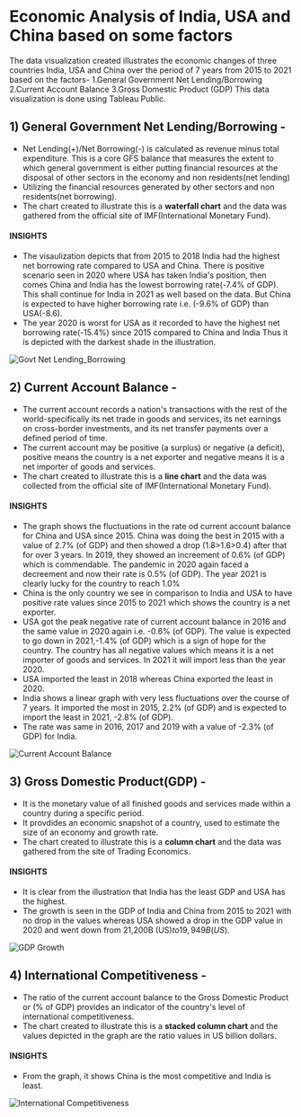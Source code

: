 # Economic Analysis of India, USA and China based on some factors

The data visualization created illustrates the economic changes of three countries India, USA and China over the period of 7 years from 2015 to 2021 based on the factors-
1.General Government Net Lending/Borrowing
2.Current Account Balance
3.Gross Domestic Product (GDP)
This data visualization is done using Tableau Public.

## 1) General Government Net Lending/Borrowing -
* Net Lending(+)/Net Borrowing(-) is calculated as revenue minus total expenditure. This is a core GFS balance that measures the extent to which general government is either putting financial resources at the disposal of other sectors in the economy and non residents(net lending)
* Utilizing the financial resources generated by other sectors and non residents(net borrowing).
* The chart created to illustrate this is a __waterfall chart__ and the data was gathered from the official site of IMF(International Monetary Fund).
#### INSIGHTS
* The visaulization depicts that from 2015 to 2018 India had the highest net borrowing rate compared to USA and China. There is positive scenario seen in 2020 where USA has taken India's position, then comes China and India has the lowest borrowing rate(-7.4% of GDP).
This shall continue for India in 2021 as well based on the data. But China is expected to have higher borrowing rate i.e. 
(-9.6% of GDP) than USA(-8.6).  
* The year 2020 is worst for USA as it recorded to have the highest net borrowing rate(-15.4%) since 2015 compared to China and India Thus it is depicted with the darkest shade in the illustration.

![Govt  Net Lending_Borrowing](https://user-images.githubusercontent.com/43654684/82994566-fdc1fa80-a01f-11ea-95d9-f2f9d22b7c65.png)

## 2) Current Account Balance -
* The current account records a nation's transactions with the rest of the world-specifically its net trade in goods and services, its net earnings on cross-border investments, and its net transfer payments over a defined period of time.
* The current account may be positive (a surplus) or negative (a deficit), positive means the country is a net exporter and negative means it is a net importer of goods and services.
* The chart created to illustrate this is a __line chart__ and the data was collected from the official site of IMF(International Monetary Fund).
#### INSIGHTS
* The graph shows the fluctuations in the rate od current account balance for China and USA since 2015. China was doing the best in 2015 with a value of 2.7% (of GDP) and then showed a drop (1.8>1.6>0.4) after that for over 3 years. In 2019, they showed an increement of 0.6% (of GDP) which is commendable. The pandemic in 2020 again faced a decreement and now their rate is 0.5% (of GDP). The year 2021 is clearly lucky for the country to  reach 1.0%
* China is the only country we see in comparison to India and USA to have positive rate values since 2015 to 2021 which shows the country is a net exporter.
* USA got the peak negative rate of current account balance in 2016 and the same value in 2020 again i.e. -0.6% (of GDP). The value is expected to go down in 2021,-1.4% (of GDP) which is a sign of hope for the country. The country has all negative values which means it is a net importer of goods and services. In 2021 it will import less than the year 2020. 
* USA imported the least in 2018 whereas China exported the least in 2020.
* India shows a linear graph with very less fluctuations over the course of 7 years. It imported the most in 2015, 2.2% (of GDP) and is expected to import the least in 2021, -2.8% (of GDP). 
* The rate was same in 2016, 2017 and 2019 with a value of -2.3% (of GDP) for India. 

![Current Account Balance](https://user-images.githubusercontent.com/43654684/82994612-13cfbb00-a020-11ea-9c51-b98b426ea5c5.png)

## 3) Gross Domestic Product(GDP) -
* It is the monetary value of all finished goods and services made within a country during a specific period.
* It provdides an economic snapshot of a country, used to estimate the size of an economy and growth rate.
* The chart created to illustrate this is a __column chart__ and the data was gathered from the site of Trading Economics.
#### INSIGHTS
* It is clear from the illustration that India has the least GDP and USA has the highest.
* The growth is seen in the GDP of India and China from 2015 to 2021 with no drop in the values whereas USA showed a drop in the GDP value in 2020 and went down from 21,200B (US$) to 19,949B (US$). 

![GDP Growth](https://user-images.githubusercontent.com/43654684/82994616-14685180-a020-11ea-9020-c63e0d1731a1.png)

## 4) International Competitiveness -
* The ratio of the current account balance to the Gross Domestic Product or (% of GDP) provides an indicator of the country's level of international competitiveness. 
* The chart created to illustrate this is a __stacked column chart__ and the values depicted in the graph are the ratio values in US billion dollars.
#### INSIGHTS
* From the graph, it shows China is the most competitive and India is least.

![International Competitiveness](https://user-images.githubusercontent.com/43654684/82994605-10d4ca80-a020-11ea-9b1e-b0a14705b521.png)


